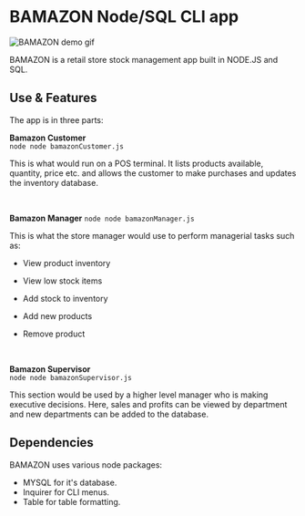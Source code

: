 # BAMAZON Node/SQL CLI app
![BAMAZON demo gif](demo/bamazonDEMO.gif)

BAMAZON is a retail store stock management app built in NODE.JS and SQL.

## Use & Features
The app is in three parts:

**Bamazon Customer** <BR>
`node node bamazonCustomer.js`

This is what would run on a POS terminal. It lists products available, quantity, price etc. and allows the customer to make purchases and updates the inventory database.

  <br>

**Bamazon Manager** 
`node node bamazonManager.js`

This is what the store manager would use to perform managerial tasks such as:<br>
* View product inventory
* View low stock items
* Add stock to inventory
* Add new products
* Remove product

  <br>

**Bamazon Supervisor** <BR>
`node node bamazonSupervisor.js`

This section would be used by a higher level manager who is making executive decisions. Here, sales and profits can be viewed by department and new departments can be added to the database.

## Dependencies
BAMAZON uses various node packages:

* MYSQL for it's database.
* Inquirer for CLI menus.
* Table for table formatting.

